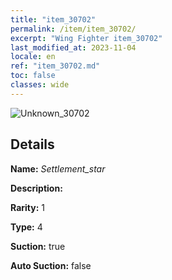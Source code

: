 ```yaml
---
title: "item_30702"
permalink: /item/item_30702/
excerpt: "Wing Fighter item_30702"
last_modified_at: 2023-11-04
locale: en
ref: "item_30702.md"
toc: false
classes: wide
---
```



 ![Unknown_30702](/images/item/Settlement_star_p.png)



## Details

 **Name:** *Settlement_star* 

 **Description:** 

 **Rarity:** 1 

 **Type:** 4 

 **Suction:** true 

 **Auto Suction:** false 



